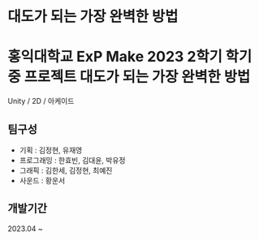 # 대도가 되는 가장 완벽한 방법

# 홍익대학교 ExP Make 2023 2학기 학기중 프로젝트 대도가 되는 가장 완벽한 방법
Unity / 2D / 아케이드

## 팀구성
* 기획 : 김정현, 유재영
* 프로그래밍 : 한효빈, 김대윤, 박유정
* 그래픽 : 김한세, 김정현, 최예진
* 사운드 : 황운서

## 개발기간
2023.04 ~ 
